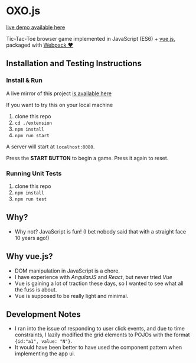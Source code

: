 # OXO.js

[live demo available here](http://rbutera.com/demos/oxo)

Tic-Tac-Toe browser game implemented in JavaScript (ES6) + [vue.js](https://vuejs.org/), packaged with [Webpack :heart:]()

## Installation and Testing Instructions

### Install & Run

A live mirror of this project [is available here](http://rbutera.com/demos/oxo)

If you want to try this on your local machine

1. clone this repo
2. `cd ./extension`
3. `npm install`
4. `npm run start`

A server will start at `localhost:8080`.

Press the **START BUTTON** to begin a game. Press it again to reset.

### Running Unit Tests

1. clone this repo
2. `npm install`
3. `npm run test`

## Why?

- Why not? JavaScript is fun! (I bet nobody said that with a straight face 10 years ago!)

## Why vue.js?

- DOM manipulation in JavaScript is a chore.
- I have experience with *AngularJS* and *React*, but never tried *Vue*
- Vue is gaining a lot of traction these days, so I wanted to see what all the fuss is about.
- Vue is supposed to be really light and minimal.

## Development Notes

- I ran into the issue of responding to user click events, and due to time constraints, I lazily modified the grid elements to POJOs with the format `{id:"a1", value: "N"}`.
- It would have been better to have used the component pattern when implementing the app ui.
